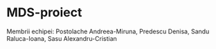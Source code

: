 # MDS-proiect
Membrii echipei: Postolache Andreea-Miruna, Predescu Denisa, Sandu Raluca-Ioana, Sasu Alexandru-Cristian
